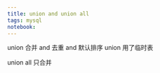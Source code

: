 ```yaml
---
title: union and union all
tags: mysql
notebook: 
---
```




union 合并 and 去重 and 默认排序 union 用了临时表

union all 只合并

